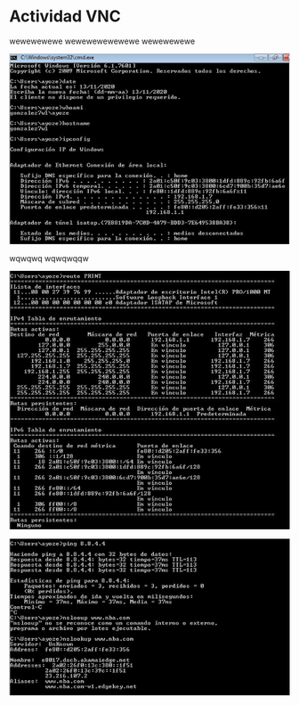 
# Actividad VNC

wewewewewe
wewewewewewewe
wewewewewe

![](1.JPG)

wqwqwq
wqwqwqqw

![](2.JPG)


![](3.JPG)

